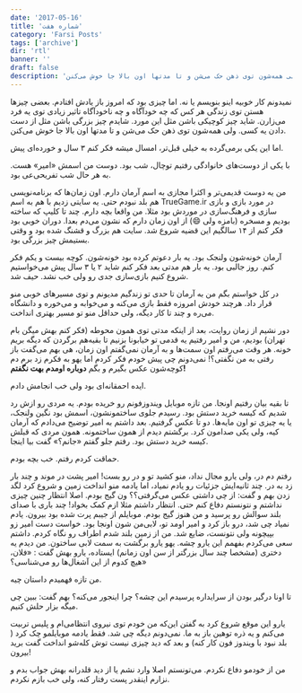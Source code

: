 ```yaml
---
date: '2017-05-16'
title: 'شماره هفت'
category: 'Farsi Posts'
tags: ['archive']
dir: 'rtl'
banner: ''
draft: false
description: 'نمیدونم کار خوبیه اینو بنویسم یا نه. اما چیزی بود که امروز باز یادش افتادم. بعضی چیزها هستن توی زندگی هر کس که چه خودآگاه و چه ناخودآگاه تاثیر زیادی توی یه فرد می‌زارن. شاید چیز کوچیکی باشن مثل این مورد. شایدم چیز بزرگی باشن مثل از دست دادن یه کسی. ولی همه‌شون توی ذهن حک می‌شن و تا مدتها اون بالا جا خوش می‌کنن.'
---
```


نمیدونم کار خوبیه اینو بنویسم یا نه. اما چیزی بود که امروز باز یادش افتادم. بعضی چیزها هستن توی زندگی هر کس که چه خودآگاه و چه ناخودآگاه تاثیر زیادی توی یه فرد می‌زارن. شاید چیز کوچیکی باشن مثل این مورد. شایدم چیز بزرگی باشن مثل از دست دادن یه کسی. ولی همه‌شون توی ذهن حک می‌شن و تا مدتها اون بالا جا خوش می‌کنن.

اما این یکی برمی‌گرده به خیلی قبل‌تر، امسال میشه فکر کنم ۳ سال و خورده‌ای پیش.

با یکی از دوست‌های خانوادگی رفتیم توچال، شب بود. دوست من اسمش «امیر» هست. به هر حال شب تفریحی‌عی بود.

من یه دوست قدیمی‌تر و اکثرا مجازی به اسم آرمان دارم. اون زمان‌ها که برنامه‌نویسی هم بلد نبودم حتی. یه سایتی زدیم با هم به اسم TrueGame.ir در مورد بازی و بازی سازی و فرهنگ‌سازی در موردش بود مثلا. من واقعا بچه دارم. چند تا کلیپ که ساخته بودیم و مسخره (بامزه ولی 😄) از اون زمان دارم که نشون می‌دم بعدا. دوران خوبی بود فکر کنم از ۱۴ سالگیم این قضیه شروع شد. سایت هم بزرگ و قشنگ شده بود و وقتی بستیمش چیز بزرگی بود.

آرمان خونه‌شون ولنجک بود. یه بار دعوتم کرده بود خونه‌شون. کوچه بیست و یکم فکر کنم. روز جالبی بود. یه بار هم مدتی بعد فکر کنم شاید ۲ یا ۳ سال پیش می‌خواستیم شروع کنیم بازی‌سازی جدی رو ولی خب نشد. حیف شد.

در کل خواستم بگم من به آرمان تا حدی تو زندگیم مدیونم و توی مسیرهای خوبی منو قرار داد. هرچند خودش امروزه فقط بازی می‌کنه و می‌خوابه و می‌خوره و دانشگاه می‌ره و چند تا کار دیگه، ولی حداقل منو تو مسیر بهتری انداخت.

دور نشیم از زمان روایت، بعد از اینکه مدتی توی همون محوطه (فکر کنم بهش میگن بام تهران) بودیم، من و امیر رفتیم یه قدمی تو خیابونا بزنیم تا بقیه‌هم برگردن که دیگه بریم خونه.
هر وقت می‌رفتم اون سمت‌ها و به آرمان نمی‌گفتم اون زمان، هی بهم می‌گفت باز رفتی به من نگفتی؟! نمی‌دونم چی پیش خودم فکر کردم اما یهو به فکرم زد برم دم کوچه‌شون عکس بگیرم و بگم **دوباره اومدم بهت نگفتم!**

ایده احمقانه‌ای بود ولی خب انجامش دادم.

تا بقیه بیان رفتیم اونجا. من تازه موبایل ویندوز‌فونم رو خریده بودم. یه مردی رو ازش رد شدیم که کیسه خرید دستش بود. رسیدم جلوی ساختمونشون، اسمش بود نگین ولنجک، یا یه چیزی تو اون مایه‌ها. دو تا عکس گرفتیم. بعد داشتم به امیر توضیح می‌دادم که آرمان کیه، ولی یکی صدامون کرد. برگشتم دیدم از همون ساختمونه. همون مردی که قبلش کیسه خرید دستش بود. رفتم جلو گفتم «جانم؟» گفت بیا اینجا.

حماقت کردم رفتم. خب بچه بودم.

رفتم دم در، ولی یارو مجال نداد، منو کشید تو و در رو بست! امیر پشت در موند و چند بار زد به در. چند ثانیه‌ایش جزئیات رو یادم نمیاد، اما یادمه منو انداخت زمین و شروع کرد لگد زدن بهم و گفت: از چی داشتی عکس می‌گرفتی؟؟ ون گیج بودم. اصلا انتظار چنین چیزی نداشتم و نتونستم دفاع کنم حتی. انتظار داشتم مثلا ازم کمک بخواد!
چند باری با صدای بلند سوالش رو پرسید و من هنوز گیج بودم. موبایلم از جیبم پرت شده بود بیرون. یادم نمیاد چی شد، درو باز کرد و امیر اومد تو، لابی‌من شون‌ اونجا بود. خواست دست امیر زو بپیچونه ولی نتونست، ضایع شد. من از زمین بلند شدم اطراف رو نگاه کردم. داشتم سعی می‌کردم بفهمم این یارو چشه. یهو یارو برگشت به سمت لابی ساختون. من دیدم یه دختری (مشخصا چند سال بزرگتر از سن اون زمانم) ایستاده، یارو بهش گفت : «فلان، هیچ کدوم از این آشغال‌ها رو می‌شناسی؟»

من تازه فهمیدم داستان چیه.

تا اونا درگیر بودن از سرایداره پرسیدم این چشه؟ چرا اینجور می‌کنه؟ بهم گفت: ببین چی میگه بزار حلش کنیم.

یارو این موقع شروع کرد به گفتن این‌که من خودم توی نیروی انتظامی‌ام و پلیس تربیت می‌کنم و یه ذره توهین باز به ما. نمی‌دونم دیگه چی شد. فقط یادمه موبایلمو چک کرد ( بلد نبود با ویندوز فون کار کنه) و بعد که دید چیزی نیست توش کله‌شو انداخت گفت برید بیرون!

من از خودمو دفاع نکردم. می‌تونستم اصلا وارد نشم یا از دید قلدرانه بهش جواب بدم و نزارم اینقدر پست رفتار کنه، ولی خب بازم نکردم.
